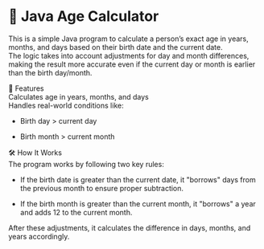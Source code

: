 <h1>🧮 Java Age Calculator</h1>

This is a simple Java program to calculate a person’s exact age in years, months, and days based on their birth date and the current date.</br>
The logic takes into account adjustments for day and month differences, making the result more accurate even if the current day or month is earlier than the birth day/month.



📌 Features</br>
Calculates age in years, months, and days</br>
Handles real-world conditions like:
* Birth day > current day</br>

* Birth month > current month</br>





🛠️ How It Works</br>
The program works by following two key rules:
* If the birth date is greater than the current date, it "borrows" days from the previous month to ensure proper subtraction.

* If the birth month is greater than the current month, it "borrows" a year and adds 12 to the current month.

After these adjustments, it calculates the difference in days, months, and years accordingly.

